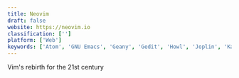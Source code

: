 ```yaml
---
title: Neovim
draft: false 
website: https://neovim.io
classification: ['']
platform: ['Web']
keywords: ['Atom', 'GNU Emacs', 'Geany', 'Gedit', 'Howl', 'Joplin', 'Kakoune', 'Kate', 'PaizaCloud IDE', 'PyScripter', 'Spacemacs', 'Spacemacs with Python layer', 'Textadept', 'Vim', 'Visual Studio Code', 'qemacs (for quick emacs)']
---
```

Vim's rebirth for the 21st century